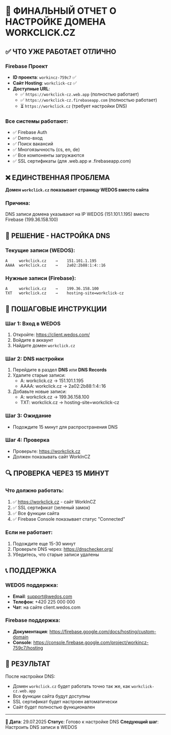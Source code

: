 # 🎯 ФИНАЛЬНЫЙ ОТЧЕТ О НАСТРОЙКЕ ДОМЕНА WORKCLICK.CZ

## ✅ ЧТО УЖЕ РАБОТАЕТ ОТЛИЧНО

### Firebase Проект
- **ID проекта**: `workincz-759c7` ✅
- **Сайт Hosting**: `workclick-cz` ✅
- **Доступные URL**:
  - ✅ `https://workclick-cz.web.app` (полностью работает)
  - ✅ `https://workclick-cz.firebaseapp.com` (полностью работает)
  - ⏳ `https://workclick.cz` (требует настройки DNS)

### Все системы работают:
- ✅ Firebase Auth
- ✅ Demo-вход
- ✅ Поиск вакансий
- ✅ Многоязычность (cs, en, de)
- ✅ Все компоненты загружаются
- ✅ SSL сертификаты (для .web.app и .firebaseapp.com)

## ❌ ЕДИНСТВЕННАЯ ПРОБЛЕМА

**Домен `workclick.cz` показывает страницу WEDOS вместо сайта**

### Причина:
DNS записи домена указывают на IP WEDOS (151.101.1.195) вместо Firebase (199.36.158.100)

## 🔧 РЕШЕНИЕ - НАСТРОЙКА DNS

### Текущие записи (WEDOS):
```
A     workclick.cz    →    151.101.1.195
AAAA  workclick.cz    →    2a02:2b88:1:4::16
```

### Нужные записи (Firebase):
```
A     workclick.cz    →    199.36.158.100
TXT   workclick.cz    →    hosting-site=workclick-cz
```

## 📝 ПОШАГОВЫЕ ИНСТРУКЦИИ

### Шаг 1: Вход в WEDOS
1. Откройте: https://client.wedos.com/
2. Войдите в аккаунт
3. Найдите домен `workclick.cz`

### Шаг 2: DNS настройки
1. Перейдите в раздел **DNS** или **DNS Records**
2. Удалите старые записи:
   - A: workclick.cz → 151.101.1.195
   - AAAA: workclick.cz → 2a02:2b88:1:4::16
3. Добавьте новые записи:
   - A: workclick.cz → 199.36.158.100
   - TXT: workclick.cz → hosting-site=workclick-cz

### Шаг 3: Ожидание
- Подождите 15 минут для распространения DNS

### Шаг 4: Проверка
- Проверьте: https://workclick.cz
- Должен показывать сайт WorkInCZ

## 🔍 ПРОВЕРКА ЧЕРЕЗ 15 МИНУТ

### Что должно работать:
1. ✅ https://workclick.cz - сайт WorkInCZ
2. ✅ SSL сертификат (зеленый замок)
3. ✅ Все функции сайта
4. ✅ Firebase Console показывает статус "Connected"

### Если не работает:
1. Подождите еще 15-30 минут
2. Проверьте DNS через: https://dnschecker.org/
3. Убедитесь, что старые записи удалены

## 📞 ПОДДЕРЖКА

### WEDOS поддержка:
- **Email**: support@wedos.com
- **Телефон**: +420 225 000 000
- **Чат**: на сайте client.wedos.com

### Firebase поддержка:
- **Документация**: https://firebase.google.com/docs/hosting/custom-domain
- **Console**: https://console.firebase.google.com/project/workincz-759c7/hosting

## 🎯 РЕЗУЛЬТАТ

После настройки DNS:
- Домен `workclick.cz` будет работать точно так же, как `workclick-cz.web.app`
- Все функции сайта будут доступны
- SSL сертификат будет настроен автоматически
- Сайт будет полностью функционален

---

**📅 Дата**: 29.07.2025
**Статус**: Готово к настройке DNS
**Следующий шаг**: Настроить DNS записи в WEDOS